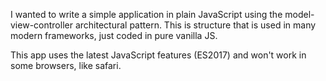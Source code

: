 I wanted to write a simple application in plain JavaScript using the model-view-controller architectural pattern.
This is structure that is used in many modern frameworks, just coded in pure vanilla JS.

This app uses the latest JavaScript features (ES2017) and won't work in some browsers, like safari.
